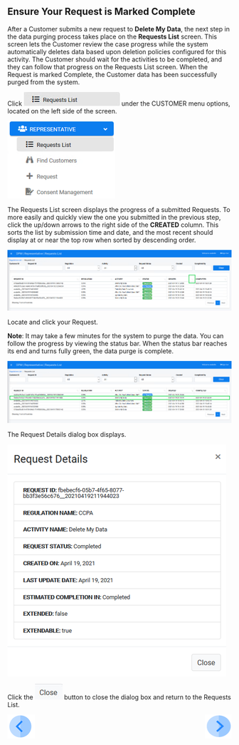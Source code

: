 ## Ensure Your Request is Marked Complete

After a Customer submits a new request to **Delete My Data**, the next step in the data purging process takes place on the **Requests List** screen. This screen lets the Customer review the case progress while the system automatically deletes data based upon deletion policies configured for this activity. The Customer should wait for the activities to be completed, and they can follow that progress on the Requests List screen. When the Request is marked Complete, the Customer data has been successfully purged from the system.

Click ![image](../images/06_9_Purging_RequestList_LeftPanel.jpg) under the CUSTOMER menu options, located on the left side of the screen. 

![image](../images/06_01_Purging_Request_List.png)     

The Requests List screen displays the progress of a submitted Requests. To more easily and quickly view the one you submitted in the previous step, click the up/down arrows to the right side of the **CREATED** column. This sorts the list by submission time and date, and the most recent should display at or near the top row when sorted by descending order. 

![image](../images/06_02_Purging_Request_List.png)

Locate and click your Request.

**Note**: It may take a few minutes for the system to purge the data. You can follow the progress by viewing the status bar. When the status bar reaches its end and turns fully green, the data purge is complete.

![image](../images/06_03_Purging_Request_List.png)

The Request Details dialog box displays. 

![image](../images/06_04_Purging_Request_List.png)

Click the ![image](../images/06_ICON_Close.jpg) button to close the dialog box and return to the Requests List.



[![Previous](../images/Previous.png)]( 03_03_Purging_Submit_a_Request_to_Purge.md)[<img align="right" width="60" height="54" src="../images/Next.png">](03_05_Purging_View_Your_Data.md)
